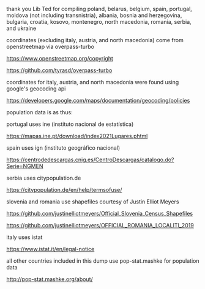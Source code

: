 thank you Lib Ted for compiling poland, belarus, belgium, spain, portugal, moldova (not including transnistria), albania, bosnia and herzegovina, bulgaria, croatia, kosovo, montenegro, north macedonia, romania, serbia, and ukraine

coordinates (excluding italy, austria, and north macedonia) come from openstreetmap via overpass-turbo

https://www.openstreetmap.org/copyright

https://github.com/tyrasd/overpass-turbo

coordinates for italy, austria, and north macedonia were found using google's geocoding api

https://developers.google.com/maps/documentation/geocoding/policies

population data is as thus:

portugal uses ine (instituto nacional de estatística)

https://mapas.ine.pt/download/index2021Lugares.phtml

spain uses ign (instituto geográfico nacional)

https://centrodedescargas.cnig.es/CentroDescargas/catalogo.do?Serie=NGMEN

serbia uses citypopulation.de

https://citypopulation.de/en/help/termsofuse/

slovenia and romania use shapefiles courtesy of Justin Elliot Meyers

https://github.com/justinelliotmeyers/Official_Slovenia_Census_Shapefiles

https://github.com/justinelliotmeyers/OFFICIAL_ROMANIA_LOCALITI_2019

italy uses istat

https://www.istat.it/en/legal-notice

all other countries included in this dump use pop-stat.mashke for population data

http://pop-stat.mashke.org/about/
